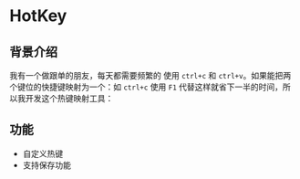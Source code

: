 # HotKey
## 背景介绍
我有一个做跟单的朋友，每天都需要频繁的 使用 ```ctrl+c``` 和  ```ctrl+v```。如果能把两个键位的快捷键映射为一个：如  ```ctrl+c```  使用  ```F1``` 
代替这样就省下一半的时间，所以我开发这个热键映射工具：
## 功能
* 自定义热键
* 支持保存功能

